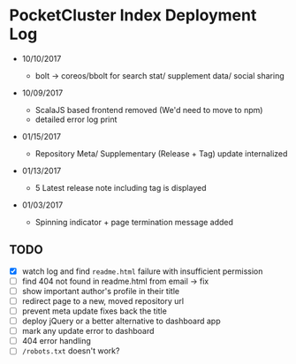 # PocketCluster Index Deployment Log

- 10/10/2017
  * bolt -> coreos/bbolt for search stat/ supplement data/ social sharing

- 10/09/2017
  * ScalaJS based frontend removed (We'd need to move to npm)
  * detailed error log print

- 01/15/2017
  * Repository Meta/ Supplementary (Release + Tag) update internalized

- 01/13/2017
  * 5 Latest release note including tag is displayed

- 01/03/2017
  * Spinning indicator + page termination message added


## TODO

- [x] watch log and find `readme.html` failure with insufficient permission
- [ ] find 404 not found in readme.html from email -> fix
- [ ] show important author's profile in their title
- [ ] redirect page to a new, moved repository url
- [ ] prevent meta update fixes back the title
- [ ] deploy jQuery or a better alternative to dashboard app
- [ ] mark any update error to dashboard
- [ ] 404 error handling
- [ ] `/robots.txt` doesn't work?
